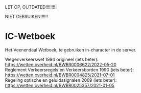 LET OP, OUTDATED!!!!!!!!! 

NIET GEBRUIKEN!!!!!!

# IC-Wetboek 
Het Veenendaal Wetboek, te gebruiken in-character in de server.   

Wegenverkeerswet 1994 origineel (iets beter): https://wetten.overheid.nl/BWBR0006622/2022-05-20   
Reglement Verkeersregels en Verkeersborden 1990 (iets beter): https://wetten.overheid.nl/BWBR0004825/2021-07-01    
Regeling optische en geluidssignalen 2009 (iets beter): https://wetten.overheid.nl/BWBR0025357/2021-01-05     

   
